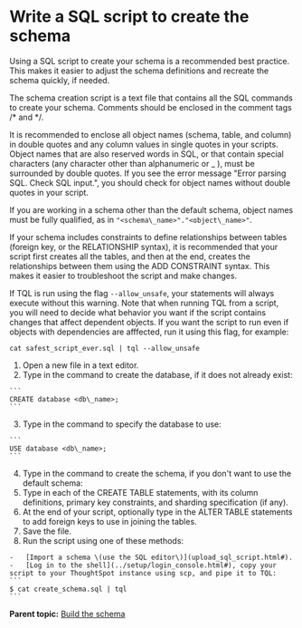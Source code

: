 # Write a SQL script to create the schema

Using a SQL script to create your schema is a recommended best practice. This makes it easier to adjust the schema definitions and recreate the schema quickly, if needed.

The schema creation script is a text file that contains all the SQL commands to create your schema. Comments should be enclosed in the comment tags /\* and \*/.

It is recommended to enclose all object names \(schema, table, and column\) in double quotes and any column values in single quotes in your scripts. Object names that are also reserved words in SQL, or that contain special characters \(any character other than alphanumeric or \_ \), must be surrounded by double quotes. If you see the error message "Error parsing SQL. Check SQL input.", you should check for object names without double quotes in your script.

If you are working in a schema other than the default schema, object names must be fully qualified, as in `"<schema\_name>"."<object\_name>"`.

If your schema includes constraints to define relationships between tables \(foreign key, or the RELATIONSHIP syntax\), it is recommended that your script first creates all the tables, and then at the end, creates the relationships between them using the ADD CONSTRAINT syntax. This makes it easier to troubleshoot the script and make changes.

If TQL is run using the flag `--allow_unsafe`, your statements will always execute without this warning. Note that when running TQL from a script, you will need to decide what behavior you want if the script contains changes that affect dependent objects. If you want the script to run even if objects with dependencies are afffected, run it using this flag, for example:

```
cat safest_script_ever.sql | tql --allow_unsafe
```

1.   Open a new file in a text editor. 
2.   Type in the command to create the database, if it does not already exist: 

    ```
    CREATE database <db\_name>;
    ```

3.   Type in the command to specify the database to use: 

    ```
    USE database <db\_name>;
    ```

4.   Type in the command to create the schema, if you don't want to use the default schema: 
5.   Type in each of the CREATE TABLE statements, with its column definitions, primary key constraints, and sharding specification \(if any\). 
6.   At the end of your script, optionally type in the ALTER TABLE statements to add foreign keys to use in joining the tables. 
7.   Save the file. 
8.   Run the script using one of these methods: 

    -   [Import a schema \(use the SQL editor\)](upload_sql_script.html#).
    -   [Log in to the shell](../setup/login_console.html#), copy your script to your ThoughtSpot instance using scp, and pipe it to TQL:
    ```
    $ cat create_schema.sql | tql
    ```


**Parent topic:** [Build the schema](../../admin/loading/create_schema.html)

